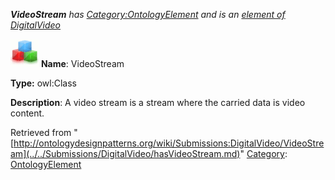___VideoStream__ has [Category:OntologyElement](../../Category/OntologyElement.md "Category:OntologyElement") and is an [element of](../../Property/ElementOf.md "Property:ElementOf") [DigitalVideo](../../Submissions/DigitalVideo.md "Submissions:DigitalVideo")_


  




[![Class](../../images/thumb/2/27/Class.gif/45px-Class.gif)](../../Image/Class.gif.md "Class")
__Name__: VideoStream 


__Type:__ owl:Class 


__Description__: A video stream is a stream where the carried data is video content. 





Retrieved from "[http://ontologydesignpatterns.org/wiki/Submissions:DigitalVideo/VideoStream](../../Submissions/DigitalVideo/hasVideoStream.md)"
 [Category](http://ontologydesignpatterns.org/wiki/Special:Categories "Special:Categories"): [OntologyElement](../../Category/OntologyElement.md "Category:OntologyElement")